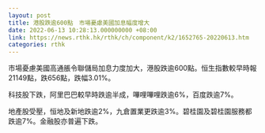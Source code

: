 ```yaml
---
layout: post
title: 港股跌逾600點　市場憂慮美國加息幅度增大
date: 2022-06-13 10:28:13.000000000 +08:00
link: https://news.rthk.hk/rthk/ch/component/k2/1652765-20220613.htm
categories: rthk
---
```


市場憂慮美國高通脹令聯儲局加息力度加大，港股跌逾600點。恒生指數較早時報21149點，跌656點，跌幅3.01%。

科技股下跌，阿里巴巴較早時跌逾半成，嗶哩嗶哩跌逾6%，百度跌逾7%。

地產股受壓，恒地及新地跌逾2%，九倉置業更跌逾3%。碧桂園及碧桂園服務都跌逾7%。金融股亦普遍下跌。
